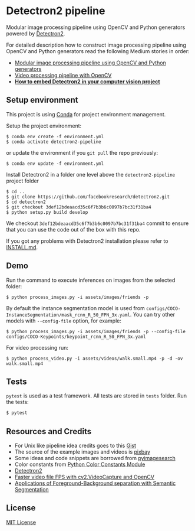 # Detectron2 pipeline

Modular image processing pipeline using OpenCV and Python generators powered by [Detectron2](https://github.com/facebookresearch/detectron2).  

For detailed description how to construct image processing pipeline using OpenCV and Python generators
read the following Medium stories in order:
* [Modular image processing pipeline using OpenCV and Python generators](https://medium.com/deepvisionguru/modular-image-processing-pipeline-using-opencv-and-python-generators-9edca3ccb696)
* [Video processing pipeline with OpenCV](https://medium.com/deepvisionguru/video-processing-pipeline-with-opencv-ac10187d75b)
* **[How to embed Detectron2 in your computer vision project](https://medium.com/deepvisionguru/how-to-embed-detectron2-in-your-computer-vision-project-817f29149461)**

## Setup environment

This project is using [Conda](https://conda.io) for project environment management.

Setup the project environment:

    $ conda env create -f environment.yml
    $ conda activate detectron2-pipeline
    
or update the environment if you `git pull` the repo previously:

    $ conda env update -f environment.yml
    
Install Detectron2 in a folder one level above the `detectron2-pipeline` project folder

    $ cd ..
    $ git clone https://github.com/facebookresearch/detectron2.git
    $ cd detectron2
    $ git checkout 3def12bdeaacd35c6f7b3b6c0097b7bc31f31ba4
    $ python setup.py build develop
    
We checkout `3def12bdeaacd35c6f7b3b6c0097b7bc31f31ba4` commit to ensure that you can use the code
out of the box with this repo.

If you got any problems with Detectron2 installation please refer to
[INSTALL.md](https://github.com/facebookresearch/detectron2/blob/3def12bdeaacd35c6f7b3b6c0097b7bc31f31ba4/INSTALL.md).

## Demo

Run the command to execute inferences on images from the selected folder:

    $ python process_images.py -i assets/images/friends -p

By default the instance segmentation model is used from `configs/COCO-InstanceSegmentation/mask_rcnn_R_50_FPN_3x.yaml`.
You can try other models with `--config-file` option, for example:

    $ python process_images.py -i assets/images/friends -p --config-file configs/COCO-Keypoints/keypoint_rcnn_R_50_FPN_3x.yaml

For video processing run:

    $ python process_video.py -i assets/videos/walk.small.mp4 -p -d -ov walk.small.mp4

## Tests

`pytest` is used as a test framework. All tests are stored in `tests` folder. Run the tests:

```bash
$ pytest
```

## Resources and Credits

* For Unix like pipeline idea credits goes to this [Gist](https://gist.github.com/alexmacedo/1552724)
* The source of the example images and videos is [pixbay](https://pixabay.com)
* Some ideas and code snippets are borrowed from [pyimagesearch](https://www.pyimagesearch.com/)
* Color constants from [Python Color Constants Module](https://www.webucator.com/blog/2015/03/python-color-constants-module/)
* [Detectron2](https://github.com/facebookresearch/detectron2)
* [Faster video file FPS with cv2.VideoCapture and OpenCV](https://www.pyimagesearch.com/2017/02/06/faster-video-file-fps-with-cv2-videocapture-and-opencv/)
* [Applications of Foreground-Background separation with Semantic Segmentation](https://www.learnopencv.com/applications-of-foreground-background-separation-with-semantic-segmentation/)

## License

[MIT License](LICENSE)